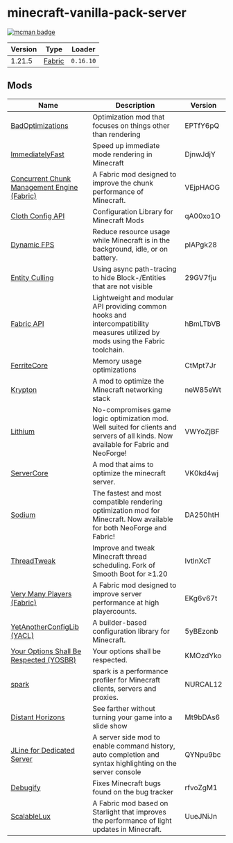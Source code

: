 # minecraft-vanilla-pack-server

[![mcman badge](https://img.shields.io/badge/uses-mcman-purple?logo=github)](https://github.com/ParadigmMC/mcman)

<!-- run 'mcman md' to update! -->

<!--start:mcman-server-->
| Version | Type                            | Loader    |
| ------- | ------------------------------- | --------- |
| 1.21.5  | [Fabric](https://fabricmc.net/) | `0.16.10` |
<!--end:mcman-server-->

## Mods

<!--start:mcman-addons-->
| Name                                                                                | Description                                                                                                                          | Version  |
| ----------------------------------------------------------------------------------- | ------------------------------------------------------------------------------------------------------------------------------------ | -------- |
| [BadOptimizations](https://modrinth.com/mod/badoptimizations)                       | Optimization mod that focuses on things other than rendering                                                                         | EPTfY6pQ |
| [ImmediatelyFast](https://modrinth.com/mod/immediatelyfast)                         | Speed up immediate mode rendering in Minecraft                                                                                       | DjnwJdjY |
| [Concurrent Chunk Management Engine (Fabric)](https://modrinth.com/mod/c2me-fabric) | A Fabric mod designed to improve the chunk performance of Minecraft.                                                                 | VEjpHAOG |
| [Cloth Config API](https://modrinth.com/mod/cloth-config)                           | Configuration Library for Minecraft Mods                                                                                             | qA00xo1O |
| [Dynamic FPS](https://modrinth.com/mod/dynamic-fps)                                 | Reduce resource usage while Minecraft is in the background, idle, or on battery.                                                     | plAPgk28 |
| [Entity Culling](https://modrinth.com/mod/entityculling)                            | Using async path-tracing to hide Block-/Entities that are not visible                                                                | 29GV7fju |
| [Fabric API](https://modrinth.com/mod/fabric-api)                                   | Lightweight and modular API providing common hooks and intercompatibility measures utilized by mods using the Fabric toolchain.      | hBmLTbVB |
| [FerriteCore](https://modrinth.com/mod/ferrite-core)                                | Memory usage optimizations                                                                                                           | CtMpt7Jr |
| [Krypton](https://modrinth.com/mod/krypton)                                         | A mod to optimize the Minecraft networking stack                                                                                     | neW85eWt |
| [Lithium](https://modrinth.com/mod/lithium)                                         | No-compromises game logic optimization mod. Well suited for clients and servers of all kinds. Now available for Fabric and NeoForge! | VWYoZjBF |
| [ServerCore](https://modrinth.com/mod/servercore)                                   | A mod that aims to optimize the minecraft server.                                                                                    | VK0kd4wj |
| [Sodium](https://modrinth.com/mod/sodium)                                           | The fastest and most compatible rendering optimization mod for Minecraft. Now available for both NeoForge and Fabric!                | DA250htH |
| [ThreadTweak](https://modrinth.com/mod/threadtweak)                                 | Improve and tweak Minecraft thread scheduling. Fork of Smooth Boot for ≥1.20                                                         | IvtlnXcT |
| [Very Many Players (Fabric)](https://modrinth.com/mod/vmp-fabric)                   | A Fabric mod designed to improve server performance at high playercounts.                                                            | EKg6v67t |
| [YetAnotherConfigLib (YACL)](https://modrinth.com/mod/yacl)                         | A builder-based configuration library for Minecraft.                                                                                 | 5yBEzonb |
| [Your Options Shall Be Respected (YOSBR)](https://modrinth.com/mod/yosbr)           | Your options shall be respected.                                                                                                     | KMOzdYko |
| [spark](https://modrinth.com/mod/spark)                                             | spark is a performance profiler for Minecraft clients, servers and proxies.                                                          | NURCAL12 |
| [Distant Horizons](https://modrinth.com/mod/distanthorizons)                        | See farther without turning your game into a slide show                                                                              | Mt9bDAs6 |
| [JLine for Dedicated Server](https://modrinth.com/mod/jline4mcdsrv)                 | A server side mod to enable command history, auto completion and syntax highlighting on the server console                           | QYNpu9bc |
| [Debugify](https://modrinth.com/mod/debugify)                                       | Fixes Minecraft bugs found on the bug tracker                                                                                        | rfvoZgM1 |
| [ScalableLux](https://modrinth.com/mod/scalablelux)                                 | A Fabric mod based on Starlight that improves the performance of light updates in Minecraft.                                         | UueJNiJn |
<!--end:mcman-addons-->
